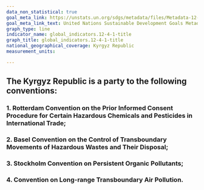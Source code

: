 ```yaml
---
data_non_statistical: true
goal_meta_link: https://unstats.un.org/sdgs/metadata/files/Metadata-12-04-01.pdf
goal_meta_link_text: United Nations Sustainable Development Goals Metadata (pdf 782kB)
graph_type: line
indicator_name: global_indicators.12-4-1-title
graph_title: global_indicators.12-4-1-title
national_geographical_coverage: Kyrgyz Republic
measurement_units: 

---
```

## The Kyrgyz Republic is a party to the following conventions:
### 1.	Rotterdam Convention on the Prior Informed Consent Procedure for Certain Hazardous Chemicals and Pesticides in International Trade;
### 2.	Basel Convention on the Control of Transboundary Movements of Hazardous Wastes and Their Disposal;
### 3.	Stockholm Convention on Persistent Organic Pollutants;
### 4.	Convention on Long-range Transboundary Air Pollution.
